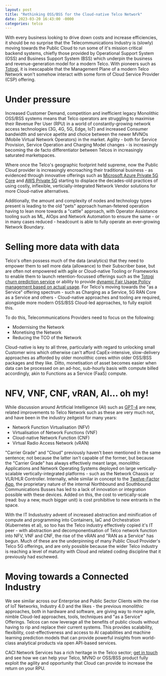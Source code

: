 ```yaml
---
layout: post
title: "Rethinking OSS/BSS for the Cloud-native Telco Network"
date: 2023-03-20 16:43:00 -0000
categories: telco
---
```


With every business looking to drive down costs and increase efficiencies, it should be no surprise that the Telecommunications Industry is (slowly) moving towards the Public Cloud to run some of it's mission critical backend systems, chiefly those provided by Operational Support System (OSS) and Business Support System (BSS) which underpin the business and revenue-generation model for a modern Telco. With pioneers such as [Totogi](https://www.totogi.com), it is inescapable that the Management Plane of a modern Telco Network won't somehow interact with some form of Cloud Service Provider (CSP) offering.

# Under pressure
Increased Customer Demand, competition and inefficient legacy Monolithic OSS/BSS systems means that Telco operators are struggling to maximise their Revenue Per User (RPU) in a world of constantly-growing network access technologies (3G, 4G, 5G, Edge, IoT) and increased Consumer bandwidth and service apetite and choice between the newer MVNOs (Mobile Virtual Network Operators) in the market. Agility - both for Service Provision, Service Operation and Charging Model changes - is increasingly becoming the de facto differentiator between Telcos in increasingly saturated marketspaces. 

Where once the Telco's geographic footprint held supreme, now the Public Cloud provider is increasingly encroaching their traditional business - as evidenced through innovative offerings such as [Microsoft Azure Private 5G Core](https://azure.microsoft.com/en-us/products/private-5g-core) and [AWS Private 5G](https://aws.amazon.com/private5g/) starting to displace the decades-old practices of using costly, inflexible, verticially-integrated Network Vendor solutions for more Cloud-native alternatives.

Additionally, the amount and complexity of nodes and technology types present is leading to the old "pets" approach human-fetered operation having to lean more towards a "cattle" approach, with Operator Assistance tooling such as ML, AIOps and Network Automation to ensure the same - or in many cases reduced - headcount is able to fully operate an ever-growing Network Boundary.

# Selling more data with data
Telco's often possess much of the data (analytics) that they need to empower them to sell more data (allowance) to their Subscriber base, but are often not empowered with agile or Cloud-native Tooling or Frameworks to enable them to launch retention-focussed offerings such as the [Totogi churn prediction service](https://www.thefastmode.com/technology-solutions/30347-totogi-launches-innovative-churn-prediction-service) or ability to provide [dynamic Fair Usage Policy management based on actual usage](https://www.thefastmode.com/technology-solutions/30222-totogi-unveils-availability-of-converged-4g-5g-fair-usage-policy-management). For Telco's moving towards the "as a Service" offering spectrum - such as Charging as a Service, 5G RAN Core as a Service and others - Cloud-native approaches and tooling are required, alongside more modern OSS/BSS Cloud-led approaches, to fully exploit this.

To do this, Telecommunications Providers need to focus on the following:
- Modernising the Network
- Monetising the Network
- Reducing the TCO of the Network

Cloud-native is key to all three, particularly with regard to unlocking small Customer wins which otherwise can't afford CapEx-intensive, slow-delivery approaches as afforded by older monolithic cores within older OSS/BSS packages and they like. Ditto, monetisation of asset becomes easier when data can be processed on an ad-hoc, sub-hourly basis with compute billed accordingly, akin to Functions as a Service (FaaS) compute.

# NFV, VNF, CNF, vRAN, AI... oh my!
While discussion around Artificial Intelligence (AI) such as [GPT-4](https://openai.com/research/gpt-4) are new, related improvements to Telco Network such as these are very much not, and have been in the industry zeitgeist for many years:
- Network Function Virtualisation (NFV)
- Virtualisation of Network Functions (VNF)
- Cloud-native Network Function (CNF)
- Virtual Radio Access Network (vRAN)

"Carrier Grade" and "Cloud" previously haven't been mentioned in the same sentence; not because the latter isn't capable of the former, but because the "Carrier Grade" has always effectively meant large, monolithic Applications and Network Operating Systems deployed on large vertically-scalable vertically-integrated platforms - such as the Network Chassis or VLR/HLR Controller. Internally, while similar in concept to the [Twelve-Factor App](https://12factor.net), the proprietary nature of the internal Northbound and Southbound Communications Busses has led to a lack of innovation or integration possible with these devices. Added on this, the cost to vertically-scale (read: buy a new, much bigger unit) is cost prohibitive to new entrants in the space.

With the IT Industustry advent of increased abstraction and minification of compute and programming into Containers, IaC and Orchestration (Kubernetes et al), so too has the Telco industry effectively copied it's IT peer - with abstraction and decomponentisation of Telco network function into NFV, VNF and CNF, the rise of the vRAN and "RAN as a Service" has begun. Much of these are the underpinning of many Public Cloud Provider's Telco 5G offerings, and are only possible because the wider Telco industry is reaching a level of maturity with Cloud and related coding discipline that it previously had eschewed.

# Moving towards a Connected Industry
We see similar across our Enterprise and Public Sector Clients with the rise of IoT Networks, Industry 4.0 and the likes - the previous monolithic approaches, both in hardware and software, are giving way to more agile, nimble Cloud-led approaches, tools, techniques and "as a Service" Offerings. Telcos can now leverage all the benefits of public clouds without having to rip and replace their current systems. This provides scalability, flexibility, cost-effectiveness and access to AI capabilities and machine learning prediction models that can provide powerful insights from world-class analytical products via open API-based services.

CACI Network Services has a rich heritage in the Telco sector; [get in touch](https://www.caci.co.uk/contact/#contact-form) and see how we can help your Telco, MVNO or OSS/BSS product fully exploit the agility and opportunity that Cloud can provide to increase the return on your RPU.
